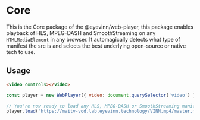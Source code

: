 # Core

This is the Core package of the @eyevinn/web-player, this package enables playback of HLS, MPEG-DASH and SmoothStreaming on any `HTMLMediaElement` in any browser.
It automagically detects what type of manifest the src is and selects the best underlying open-source or native tech to use.

## Usage
```html
<video controls></video>
```
```javascript
const player = new WebPlayer({ video: document.querySelector('video') });

// You're now ready to load any HLS, MPEG-DASH or SmoothStreaming manifest
player.load("https://maitv-vod.lab.eyevinn.technology/VINN.mp4/master.m3u8")

````

